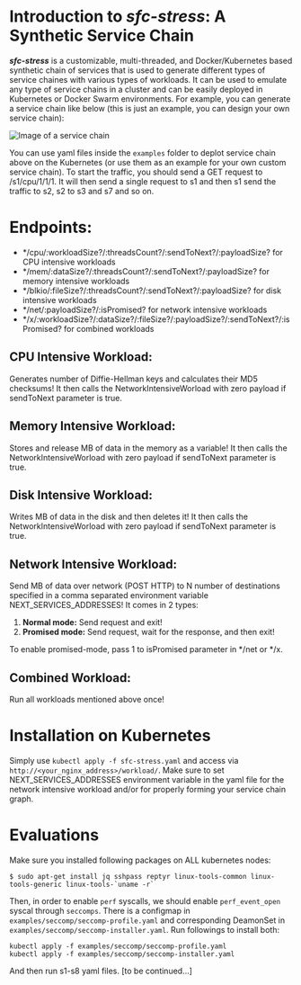 # Introduction to _sfc-stress_: A Synthetic Service Chain 
**_sfc-stress_** is a customizable, multi-threaded, and Docker/Kubernetes based synthetic chain of services that is used to generate different types of service chaines with various types of workloads. It can be used to emulate any type of service chains in a cluster and can be easily deployed in Kubernetes or Docker Swarm environments. For example, you can generate a service chain like below (this is just an example, you can design your own service chain):    

![Image of a service chain](./images/service_chain.png)

You can use yaml files inside the `examples` folder to deplot service chain above on the Kubernetes (or use them as an example for your own custom service chain). To start the traffic, you should send a GET request to /s1/cpu/1/1/1. It will then send a single request to s1 and then s1 send the traffic to s2, s2 to s3 and s7 and so on.

# Endpoints:
* */cpu/:workloadSize?/:threadsCount?/:sendToNext?/:payloadSize? for CPU intensive workloads
* */mem/:dataSize?/:threadsCount?/:sendToNext?/:payloadSize? for memory intensive workloads
* */blkio/:fileSize?/:threadsCount?/:sendToNext?/:payloadSize? for disk intensive workloads
* */net/:payloadSize?/:isPromised? for network intensive workloads
* */x/:workloadSize?/:dataSize?/:fileSize?/:payloadSize?/:sendToNext?/:isPromised? for combined workloads


## CPU Intensive Workload: 
Generates <workloadSize> number of Diffie-Hellman keys and calculates their MD5 checksums! It then calls the NetworkIntensiveWorload with zero payload if sendToNext parameter is true.
## Memory Intensive Workload: 
Stores and release <dataSize>MB of data in the memory as a variable! It then calls the NetworkIntensiveWorload with zero payload if sendToNext parameter is true.
## Disk Intensive Workload: 
Writes <fileSize>MB of data in the disk and then deletes it! It then calls the NetworkIntensiveWorload with zero payload if sendToNext parameter is true.
## Network Intensive Workload:
Send <payloadSize>MB of data over network (POST HTTP) to N number of destinations specified in a comma separated environment variable NEXT_SERVICES_ADDRESSES!
It comes in 2 types:
 
1. **Normal mode:** Send request and exit!
2. **Promised mode:** Send request, wait for the response, and then exit!

To enable promised-mode, pass 1 to isPromised parameter in */net or */x.

## Combined Workload: 
Run all workloads mentioned above once!

# Installation on Kubernetes
Simply use `kubectl apply -f sfc-stress.yaml` and access via `http://<your_nginx_address>/workload/`. Make sure to set NEXT_SERVICES_ADDRESSES environment variable in the yaml file for the network intensive workload and/or for properly forming your service chain graph.

# Evaluations
Make sure you installed following packages on ALL kubernetes nodes:

```
$ sudo apt-get install jq sshpass reptyr linux-tools-common linux-tools-generic linux-tools-`uname -r`
```

Then, in order to enable `perf` syscalls, we should enable `perf_event_open` syscal through `seccomps`. There is a configmap in `examples/seccomp/seccomp-profile.yaml` and corresponding DeamonSet in `examples/seccomp/seccomp-installer.yaml`. Run followings to install both:

```
kubectl apply -f examples/seccomp/seccomp-profile.yaml
kubectl apply -f examples/seccomp/seccomp-installer.yaml
```

And then run s1-s8 yaml files.
[to be continued...]
